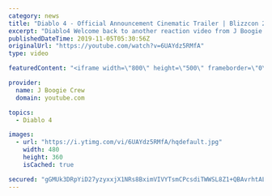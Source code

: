 ```yaml
---
category: news
title: "Diablo 4 - Official Announcement Cinematic Trailer | Blizzcon 2019 - REACTION"
excerpt: "Diablo4 Welcome back to another reaction video from J Boogie Enjoy the reaction video Original Video: https://m.youtube.com/watch?v=0SSYzl9fXOQ Comment ..."
publishedDateTime: 2019-11-05T05:30:56Z
originalUrl: "https://youtube.com/watch?v=6UAYdz5RMfA"
type: video

featuredContent: "<iframe width=\"800\" height=\"500\" frameborder=\"0\" src=\"https://www.youtube.com/embed/6UAYdz5RMfA\" allow=\"accelerometer; autoplay; encrypted-media; gyroscope; picture-in-picture\" allowfullscreen></iframe>"

provider:
  name: J Boogie Crew
  domain: youtube.com

topics:
  - Diablo 4

images:
  - url: "https://i.ytimg.com/vi/6UAYdz5RMfA/hqdefault.jpg"
    width: 480
    height: 360
    isCached: true

secured: "gGMUk3DRpYiD27yzyxxjX1NRs8BximVIVYTsmCPcsdiTWWSL8Z1+QBAvrhtALelY3uleVchU7bxuQDDKzgBU5MJz6hpX6PfBJ4Xi+ID/+BlDsDLh1UdfFhqfAaXAKCGQ5M7Qtd+1VVyHBI8IuWh2+WnEISgxlZLu5PgQYHeNIXAJsdaDsCTWBpG74+Dw50n4M3mhU1o5bXT0q484oTRu6LZXTo6xWf2rBF2lg5FwQFy6ghr75e1YsHdfGcbNMevzL6gy8k8uUplHxHuoRMGvkiKDqSBTjZc+nk8y5HnevN0ZV5ipDF6rDuGPHYWtEfM308mVFSuCn/QfRkCI6klcG4/mOU1HjH85RfG8+uxgpEJzYfCNjdN+08rcSojHq2c/q8S/v4kPOXu6DODBSbMhHTj109uYDUhl9RssQEFOmKKntvAnqqX3nvDRNd8RIL0I;G/hQ+QhaRbPnN57HlVEEdQ=="
---
```


